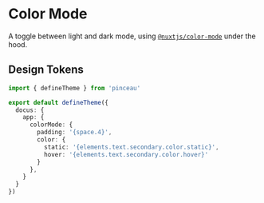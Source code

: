 # Color Mode

A toggle between light and dark mode, using [`@nuxtjs/color-mode`](https://color-mode.nuxtjs.org/) under the hood.

## Design Tokens

```ts [tokens.config.ts]
import { defineTheme } from 'pinceau'

export default defineTheme({
  docus: {
    app: {
      colorMode: {
        padding: '{space.4}',
        color: {
          static: '{elements.text.secondary.color.static}',
          hover: '{elements.text.secondary.color.hover}'
        }
      },
    }
  }
})
```
